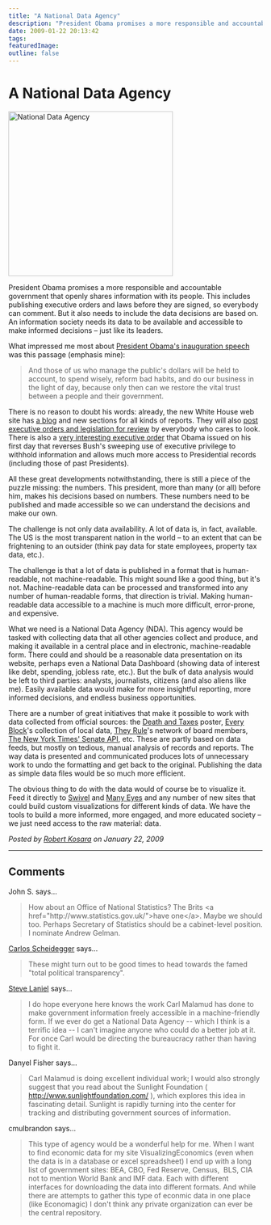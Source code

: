 ```yaml
---
title: "A National Data Agency"
description: "President Obama promises a more responsible and accountable government that openly shares information with its people. This includes publishing executive orders and laws before they are signed, so everybody can comment. But it also needs to include the data decisions are based on. An information society needs its data to be available and accessible to make informed decisions &ndash; just like its leaders."
date: 2009-01-22 20:13:42
tags: 
featuredImage:
outline: false
---
```


# A National Data Agency

<a href="http://eagereyes.org/blog/2009/a-national-data-agency.html"><img src="https://media.eagereyes.org/media/2009/nda.png" border="0" alt="National Data Agency" width="326" height="326" /></a>

President Obama promises a more responsible and accountable government that openly shares information with its people. This includes publishing executive orders and laws before they are signed, so everybody can comment. But it also needs to include the data decisions are based on. An information society needs its data to be available and accessible to make informed decisions &ndash; just like its leaders.

What impressed me most about <a href="http://www.nytimes.com/2009/01/20/us/politics/20text-obama.html?pagewanted=all">President Obama's inauguration speech</a> was this passage (emphasis mine):

>	
>	And those of us who manage the public's dollars will be held to account, to spend wisely, reform bad habits, and do our business in the light of day, because only then can we restore the vital trust between a people and their government.
>	
>	

There is no reason to doubt his words: already, the new White House web site has <a href="http://www.whitehouse.gov/blog/">a blog</a> and new sections for all kinds of reports. They will also <a href="http://www.whitehouse.gov/blog/change_has_come_to_whitehouse-gov/">post executive orders and legislation for review</a> by everybody who cares to look. There is also a <a href="http://www.whitehouse.gov/the_press_office/ExecutiveOrderPresidentialRecords/">very interesting executive order</a> that Obama issued on his first day that reverses Bush's sweeping use of executive privilege to withhold information and allows much more access to Presidential records (including those of past Presidents).

All these great developments notwithstanding, there is still a piece of the puzzle missing: the numbers. This president, more than many (or all) before him, makes his decisions based on numbers. These numbers need to be published and made accessible so we can understand the decisions and make our own.

The challenge is not only data availability. A lot of data is, in fact, available. The US is the most transparent nation in the world &ndash;&nbsp;to an extent that can be frightening to an outsider (think pay data for state employees, property tax data, etc.).

The challenge is that a lot of data is published in a format that is human-readable, not machine-readable. This might sound like a good thing, but it's not. Machine-readable data can be processed and transformed into any number of human-readable forms, that direction is trivial. Making human-readable data accessible to a machine is much more difficult, error-prone, and expensive.

What we need is a National Data Agency (NDA). This agency would be tasked with collecting data that all other agencies collect and produce, and making it available in a central place and in electronic, machine-readable form. There could and should be a reasonable data presentation on its website, perhaps even a National Data Dashboard (showing data of interest like debt, spending, jobless rate, etc.). But the bulk of data analysis would be left to third parties: analysts, journalists, citizens (and also aliens like me). Easily available data would make for more insightful reporting, more informed decisions, and endless business opportunities.

There are a number of great initiatives that make it possible to work with data collected from official sources: the&nbsp;<a href="http://www.wallstats.com/deathandtaxes/">Death and Taxes</a> poster, <a href="http://www.everyblock.com/">Every Block</a>'s collection of local data, <a href="http://theyrule.net/">They Rule</a>'s network of board members, <a href="http://developer.nytimes.com/docs/congress_api/">The New York Times' Senate API</a>, etc. These are partly based on data feeds, but mostly on tedious, manual analysis of records and reports. The way data is presented and communicated produces lots of unnecessary work to undo the formatting and get back to the original. Publishing the data as simple data files would be so much more efficient.

The obvious thing to do with the data would of course be to visualize it. Feed it directly to <a href="http://www.swivel.com/official">Swivel</a> and <a href="http://services.alphaworks.ibm.com/manyeyes/">Many Eyes</a> and any number of new sites that could build custom visualizations for different kinds of data. We have the tools to build a more informed, more engaged, and more educated society &ndash; we just need access to the raw material: data.


_Posted by <a href="/about">Robert Kosara</a> on January 22, 2009_


<aside class="comments">

---
## Comments

John S. says…
>	<p>How about an Office of National Statistics? The Brits &lt;a href="http://www.statistics.gov.uk/"&gt;have one&lt;/a&gt;. Maybe we should too. Perhaps Secretary of Statistics should be a cabinet-level position. I nominate Andrew Gelman.</p>

<a href="http://carlosscheidegger.wordpress.com" rel="nofollow noopener" target="_blank">Carlos Scheidegger</a> says…
>	<p>These might turn out to be good times to head towards the famed "total political transparency".</p>

<a href="http://stevereads.com/" rel="nofollow noopener" target="_blank">Steve Laniel</a> says…
>	<p>I do hope everyone here knows the work Carl Malamud has done to make government information freely accessible in a machine-friendly form. If we ever do get a National Data Agency -- which I think is a terrific idea -- I can't imagine anyone who could do a better job at it. For once Carl would be directing the bureaucracy rather than having to fight it.</p>

Danyel Fisher says…
>	<p>Carl Malamud is doing excellent individual work; I would also strongly suggest that you read about the Sunlight Foundation ( <a href="http://www.sunlightfoundation.com/">http://www.sunlightfoundation.com/</a>&nbsp;), which explores this idea in fascinating detail. Sunlight is rapidly turning into the center for tracking and distributing government sources of information.</p>

cmulbrandon says…
>	<p>This type of agency would be a wonderful help for me. When I want to find economic data for my site VisualizingEconomics (even when the data is in a database or excel spreadsheet) I end up with a long list of government sites: BEA, CBO, Fed Reserve, Census,&nbsp; BLS, CIA not to mention World Bank and IMF data. Each with different interfaces for downloading the data into different formats. And while there are attempts to gather this type of econmic data in one place (like Economagic) I don't think any private organization can ever be the central repository.</p>

</aside>

